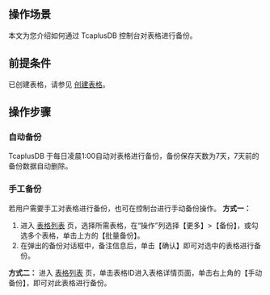 
## 操作场景 
本文为您介绍如何通过 TcaplusDB 控制台对表格进行备份。

## 前提条件
已创建表格，请参见 [创建表格](https://cloud.tencent.com/document/product/596/38808)。

## 操作步骤
### 自动备份
TcaplusDB 于每日凌晨1:00自动对表格进行备份，备份保存天数为7天，7天前的备份数据自动删除。

### 手工备份
若用户需要手工对表格进行备份，也可在控制台进行手动备份操作。
**方式一：**
1. 进入 [表格列表](https://console.cloud.tencent.com/tcaplusdb/table) 页，选择所需表格，在“操作”列选择【更多】>【备份】，或勾选多个表格，单击上方的【批量备份】。
2. 在弹出的备份对话框中，备注信息后，单击【确认】即可对选中的表格进行备份。

**方式二：**
进入 [表格列表](https://console.cloud.tencent.com/tcaplusdb/table) 页，单击表格ID进入表格详情页面，单击右上角的【手动备份】，即可对此表格进行备份。


